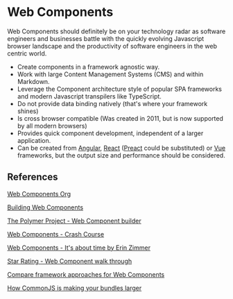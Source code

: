 # Web Components

Web Components should definitely be on your technology radar as software engineers and businesses battle with the quickly evolving Javascript browser landscape and the productivity of software engineers in the web centric world.

* Create components in a framework agnostic way.
* Work with large Content Management Systems (CMS) and within Markdown.
* Leverage the Component architecture style of popular SPA frameworks and modern Javascript transpilers like TypeScript.
* Do not provide data binding natively (that's where your framework shines)
* Is cross browser compatible (Was created in 2011, but is now supported by all modern browsers)
* Provides quick component development, independent of a larger application.
* Can be created from [Angular](https://angular.io/guide/elements), [React](https://reactjs.org/) ([Preact](https://preactjs.com/) could be substituted) or [Vue](https://vuejs.org/) frameworks, but the output size and performance should be considered.

## References

[Web Components Org](https://www.webcomponents.org/introduction#libraries-for-building-web-components)

[Building Web Components](https://developers.google.com/web/fundamentals/web-components)

[The Polymer Project - Web Component builder](www.polymer-project.org)

[Web Components - Crash Course](https://www.youtube.com/watch?v=PCWaFLy3VUo)

[Web Components - It's about time by Erin Zimmer](https://www.youtube.com/watch?v=zZ1YMJydqR0)

[Star Rating - Web Component walk through](https://www.thinktecture.com/en/web-components/native-web-components-without-framework/)

[Compare framework approaches for Web Components](https://webcomponents.dev/blog/all-the-ways-to-make-a-web-component-april2020/)

[How CommonJS is making your bundles larger](https://web.dev/commonjs-larger-bundles/)